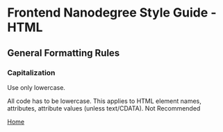 # Frontend Nanodegree Style Guide - HTML

## General Formatting Rules

### Capitalization
Use only lowercase.

All code has to be lowercase. This applies to HTML element names, attributes, attribute values (unless text/CDATA).
Not Recommended

<A HREF="/">Home</A>

